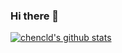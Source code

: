 ### Hi there 👋

<!--
**chencld/chencld** is a ✨ _special_ ✨ repository because its `README.md` (this file) appears on your GitHub profile.

Here are some ideas to get you started:

- 🔭 I’m currently working on ...
- 🌱 I’m currently learning ...
- 👯 I’m looking to collaborate on ...
- 🤔 I’m looking for help with ...
- 💬 Ask me about ...
- 📫 How to reach me: ...
- 😄 Pronouns: ...
- ⚡ Fun fact: ...
-->
[![chencld's github stats](https://github-readme-stats.vercel.app/api?username=chencld&theme=dark)](https://github.com/chencld/github-readme-stats)
